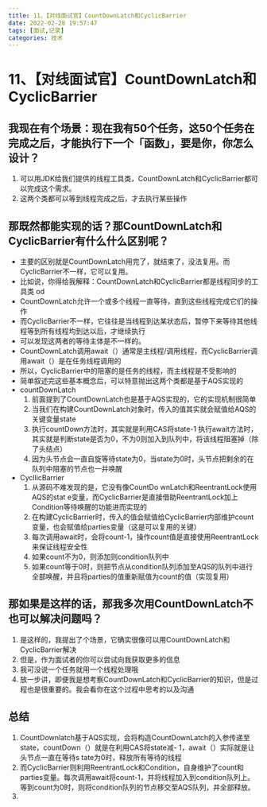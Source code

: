```yaml
---
title: 11、【对线面试官】CountDownLatch和CyclicBarrier
date: 2022-02-28 19:57:47
tags: [面试,记录]
categories: 技术
---
```

# 11、【对线面试官】CountDownLatch和CyclicBarrier

## 我现在有个场景：现在我有50个任务，这50个任务在完成之后，才能执行下一个「函数」，要是你，你怎么设计？

1. 可以用JDK给我们提供的线程工具类，CountDownLatch和CyclicBarrier都可以完成这个需求。
2. 这两个类都可以等到线程完成之后，才去执行某些操作

## 那既然都能实现的话？那CountDownLatch和CyclicBarrier有什么什么区别呢？

- 主要的区别就是CountDownLatch用完了，就结束了，没法复用。而CyclicBarrier不一样，它可以复用。
- 比如说，你得给我解释：CountDownLatch和CyclicBarrier都是线程同步的工具类
  od
- CountDownLatch允许一个或多个线程一直等待，直到这些线程完成它们的操作
- 而CyclicBarrier不一样，它往往是当线程到达某状态后，暂停下来等待其他线程等到所有线程均到达以后，才继续执行
- 可以发现这两者的等待主体是不一样的。
- CountDownLatch调用await（）通常是主线程/调用线程，而CyclicBarrier调用await（）是在任务线程调用的
- 所以，CyclicBarrier中的阻塞的是任务的线程，而主线程是不受影响的
- 简单叙述完这些基本概念后，可以特意抛出这两个类都是基于AQS实现的
- countDownLatch
  1. 前面提到了CountDownLatch也是基于AQS实现的，它的实现机制很简单
  2. 当我们在构建CountDownLatch对象时，传入的值其实就会赋值给AQS的关键变量state
  3. 执行countDown方法时，其实就是利用CAS将state-1
     执行await方法时，其实就是判断state是否为0，不为0则加入到队列中，将该线程阻塞掉（除了头结点）
  4. 因为头节点会一直自旋等待state为0，当state为0时，头节点把剩余的在队列中阻塞的节点也一并唤醒
- CycllicBarrier
  1. 从源码不难发现的是，它没有像CountDo wnLatch和ReentrantLock使用AQS的stat e变量，而CyclicBarrier是直接借助ReentrantLock加上Condition等待唤醒的功能进而实现的
  2. 在构建CyclicBarrier时，传入的值会赋值给CyclicBarrier内部维护count变量，也会赋值给parties变量（这是可以复用的关键）
  3. 每次调用await时，会将count-1，操作count值是直接使用ReentrantLock来保证线程安全性
  4. 如果count不为0，则添加则condition队列中
  5. 如果count等于0时，则把节点从condition队列添加至AQS的队列中进行全部唤醒，并且将parties的值重新赋值为count的值（实现复用）

## 那如果是这样的话，那我多次用CountDownLatch不也可以解决问题吗？

1. 是这样的，我提出了个场景，它确实很像可以用CountDownLatch和CyclicBarrier解决
2. 但是，作为面试者的你可以尝试向我获取更多的信息
3. 我可没说一个任务就用一个线程处理哦
4. 放一步讲，即便我是想考察CountDownLatch和CyclicBarrier的知识，但是过程也是很重要的。我会看你在这个过程中思考的以及沟通

## 总结

1. CountDownlatch基于AQS实现，会将构造CountDownLatch的入参传递至state，countDown（）就是在利用CAS将state减- 1，await（）实际就是让头节点一直在等待s tate为0时，释放所有等待的线程
2. 而CyclicBarrier则利用ReentrantLock和Condition，自身维护了count和parties变量。每次调用await将count-1，并将线程加入到condition队列上。等到count为0时，则将condition队列的节点移交至AQS队列，并全部释放。
3. 